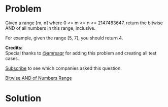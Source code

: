 
# Problem

Given a range [m, n] where 0 <= m <= n <= 2147483647, return the bitwise AND
of all numbers in this range, inclusive.

For example, given the range [5, 7], you should return 4.

**Credits:**  
Special thanks to [@amrsaqr](https://leetcode.com/discuss/user/amrsaqr) for
adding this problem and creating all test cases.

[Subscribe](/subscribe/) to see which companies asked this question.



[Bitwise AND of Numbers Range](https://leetcode.com/problems/bitwise-and-of-numbers-range)

# Solution



